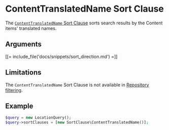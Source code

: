 # ContentTranslatedName Sort Clause

The [`ContentTranslatedName` Sort Clause](https://github.com/ibexa/core/blob/main/src/contracts/Repository/Values/Content/Query/SortClause/ContentTranslatedName.php)
sorts search results by the Content items' translated names.

## Arguments

[[= include_file('docs/snippets/sort_direction.md') =]]

## Limitations

The `ContentTranslatedName` Sort Clause is not available in [Repository filtering](search_api.md#repository-filtering).

## Example

``` php
$query = new LocationQuery();
$query->sortClauses = [new SortClause\ContentTranslatedName()];
```
